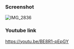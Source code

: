 ### Screenshot
![IMG_2836](https://github.com/Gagan5278/CoverCarousel/assets/2304583/9dde7aba-a397-4685-9b20-c2ba505c88d8)


### Youtube link
https://youtu.be/BE8R1-pEpGY
